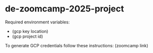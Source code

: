 # de-zoomcamp-2025-project


Required environment variables:
- (gcp key location)
- (gcp project id)



To generate GCP credentials follow these instructions: (zoomcamp link)